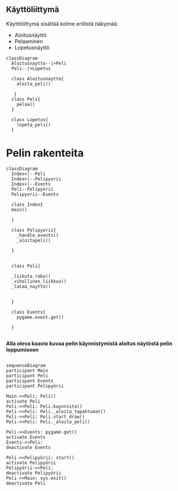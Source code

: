 ## Käyttöliittymä

Käyttöliittymä sisältää kolme erillistä näkymää:

- Aloitusnäyttö
- Pelaaminen
- Lopetusnäyttö

```mermaid
classDiagram
  Aloitusnaytto--|>Peli
  Peli--|>Lopetus
 
  class Aloitusnaytto{
    aloita_peli()
   
   }
  class Peli{
    pelaa()
  }
 
  class Lopetus{
    lopeta_peli()
  }
```

# Pelin rakenteita


```mermaid
classDiagram
  Index<|--Peli
  Index<|--Pelipyorii
  Index<|--Events
  Peli--Pelipyorii
  Pelipyorii--Events
  
  class Index{
  main()

  }

  class Pelipyorii{
    _handle_events()
    _aloitapeli()

  }
  
  
  class Peli{
  
  _liikuta_robo()
  _vihollinen_liikkuu()
  _lataa_naytto()


  }

  class Events{
    pygame.event.get()

  }
 

```



**Alla oleva kaavio kuvaa pelin käynnistymistä aloitus näytöstä pelin loppumiseen**
```mermaid

sequenceDiagram
participant Main
participant Peli
participant Events
participant Pelipyörii

Main->>Peli: Peli()
activate Peli
Peli->>Peli: Peli.kaynnista()
Peli->>Peli: Peli._aloita_tapahtumat()
Peli->>Peli: Peli.start_draw()
Peli->>Peli: Peli._aloita_peli()

Peli->>Events: pygame.get()
activate Events
Events->>Peli: 
deactivate Events

Peli->>Pelipyörii: start()
activate Pelipyörii
Pelipyörii->>Peli: 
deactivate Pelipyörii
Peli->>Main: sys.exit()
deactivate Peli
```
